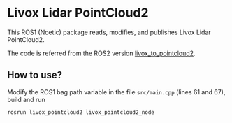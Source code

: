 # Livox Lidar PointCloud2

This ROS1 (Noetic) package reads, modifies, and publishes Livox Lidar PointCloud2.

The code is referred from the ROS2 version [livox_to_pointcloud2](https://github.com/porizou/livox_to_pointcloud2).

## How to use?
Modify the ROS1 bag path variable in the file ```src/main.cpp``` (lines 61 and 67), build and run
```
rosrun livox_pointcloud2 livox_pointcloud2_node
```
